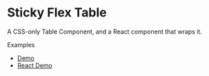 # Sticky Flex Table

A CSS-only Table Component, and a React component that wraps it.


Examples

- [Demo](https://pepijnolivier.github.io/sticky-flex-table/examples/0.poc/index.html)
- [React Demo](https://pepijnolivier.github.io/sticky-flex-table/examples/1.demo/build/index.html)
